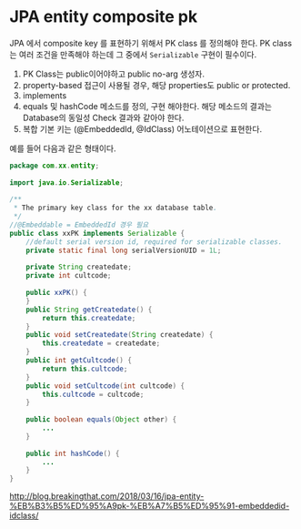 
# JPA entity composite pk 
JPA 에서 composite key 를 표현하기 위해서 PK class 를 정의해야 한다.
PK class 는 여러 조건을 만족해야 하는데 그 중에서 `Serializable` 구현이 필수이다.

1. PK Class는 public이어야하고 public no-arg 생성자.
2. property-based 접근이 사용될 경우, 해당 properties도 public or protected.
3. implements <Serializable>
4. equals 및 hashCode 메소드를 정의, 구현 해야한다.  해당 메소드의 결과는 Database의 동일성 Check 결과와 같아야 한다.
5. 복합 기본 키는 (@EmbeddedId, @IdClass) 어노테이션으로 표현한다.

예를 들어 다음과 같은 형태이다.
```java
package com.xx.entity;
 
import java.io.Serializable;
 
/**
 * The primary key class for the xx database table.
 */
//@Embeddable = EmbeddedId 경우 필요
public class xxPK implements Serializable {
	//default serial version id, required for serializable classes.
	private static final long serialVersionUID = 1L;
 
	private String createdate;
	private int cultcode;
 
	public xxPK() {
	}
	public String getCreatedate() {
		return this.createdate;
	}
	public void setCreatedate(String createdate) {
		this.createdate = createdate;
	}
	public int getCultcode() {
		return this.cultcode;
	}
	public void setCultcode(int cultcode) {
		this.cultcode = cultcode;
	}
 
	public boolean equals(Object other) {
		...
	}
 
	public int hashCode() {
		...
	}
}
```


http://blog.breakingthat.com/2018/03/16/jpa-entity-%EB%B3%B5%ED%95%A9pk-%EB%A7%B5%ED%95%91-embeddedid-idclass/